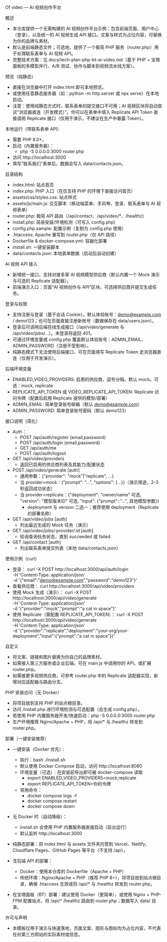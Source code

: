 Of video — AI 视频创作平台

概述
- 本仓库提供一个无需构建的 AI 视频创作平台示例：包含前端页面、用户中心（登录）、以及统一的 AI 视频生成 API 接口。文案与样式为占位内容，可替换为你的品牌与素材。
- 默认是前端静态文件；可选地，提供了一个极简 PHP 服务（router.php）用于处理联系表单与 AI 视频 API。
- 完整技术方案：见 docs/tech-plan-php-bt-ai-video.md（基于 PHP + 宝塔面板的多模型并行、A/B 测试、协作与脚本到视频流水线方案）。

预览（纯静态）
- 直接在浏览器中打开 index.html 即可本地预览。
- 或使用任意静态服务器（如：python -m http.server 或 npx serve）在本地启动。
- 注意：使用纯静态方式时，联系表单的提交接口不可用；AI 视频区块将自动尝试“浏览器直连（开发模式）”。你可以在表单中填入 Replicate API Token 直接调用 Replicate 接口（仅用于演示，不建议在生产中暴露 Token）。

本地运行（带联系表单 API）
- 需要 PHP 8.0+。
- 启动（内置服务器）：
  - php -S 0.0.0.0:3000 router.php
- 访问 http://localhost:3000
- 填写“联系我们”表单后，数据会写入 data/contacts.json。

目录结构
- index.html: 站点首页
- index.php: PHP 入口（在仅支持 PHP 的环境下直接访问首页）
- assets/css/styles.css: 站点样式
- assets/js/main.js: 交互脚本（移动端菜单、手风琴、登录、联系表单与 AI 视频表单）
- router.php: 极简 API 路由（/api/contact、/api/video/*、/healthz）
- install.php: 简易安装/环境检测（可写入 config.php）
- config.php.sample: 配置示例（复制为 config.php 使用）
- .htaccess: Apache 重写到 router.php（仅 API 路径）
- Dockerfile & docker-compose.yml: 容器化部署
- install.sh: 一键安装脚本
- data/contacts.json: 本地表单数据（启动后自动创建）

AI 视频 API 接入
- 新增统一接口，支持对接多家 AI 视频模型供应商（默认内置一个 Mock 演示与可选的 Replicate 适配器）。
- 前端演示入口：页面“AI 视频创作与 API”区块，可选择供应商并提交生成任务。

登录与权限
- 支持注册与登录（基于会话 Cookie）。默认体验账号：demo@example.com / demo123；也可在页面直接注册新账号（数据保存在 data/users.json）。
- 登录后可调用后端在线生成接口（/api/video/generate 与 /api/video/jobs/...）。未登录将返回 401。
- 可通过环境变量或 config.php 覆盖默认体验账号：ADMIN_EMAIL、ADMIN_PASSWORD（注册不受影响）。
- 纯静态模式下无法使用后端接口，可在页面填写 Replicate Token 走浏览器直连（仅用于开发演示）。

后端环境变量
- ENABLED_VIDEO_PROVIDERS: 启用的供应商，逗号分隔。默认 mock。可选：mock, replicate
- REPLICATE_API_TOKEN 或 VIDEO_REPLICATE_API_TOKEN: Replicate 访问令牌（配置后启用 Replicate 提供的模型/部署）
- ADMIN_EMAIL: 简单登录账号邮箱（默认 demo@example.com）
- ADMIN_PASSWORD: 简单登录账号密码（默认 demo123）

接口说明（简化）
- Auth：
  - POST /api/auth/register {email,password}
  - POST /api/auth/login {email,password}
  - GET /api/auth/me
  - POST /api/auth/logout
- GET /api/video/providers
  - 返回已启用的供应商列表及其能力/配置状态
- POST /api/video/generate [auth]
  - 通用参数：{"provider": "mock"|"replicate", ...}
  - 当 provider=mock：{"prompt": "...", "options": {...}}（演示用途，2-3 秒返回成功状态）
  - 当 provider=replicate：{"deployment": "owner/name" 可选, "version": "模型版本ID" 可选, "input": {"prompt": "...", 其他模型参数}}
    - deployment 与 version 二选一；推荐使用 deployment（Replicate 的部署名称）
- GET /api/video/jobs [auth]
  - 列出最近生成的 Mock 任务（演示）
- GET /api/video/jobs/:provider/:id [auth]
  - 轮询查询任务状态，直到 succeeded 或 failed
- GET /api/contact [auth]
  - 列出联系表单提交列表（本地 data/contacts.json）

使用示例（curl）
- 登录：
  curl -X POST http://localhost:3000/api/auth/login \
       -H 'Content-Type: application/json' \
       -d '{"email":"demo@example.com","password":"demo123"}'
- 查看供应商：
  curl http://localhost:3000/api/video/providers
- 使用 Mock 生成（演示）：
  curl -X POST http://localhost:3000/api/video/generate \
       -H 'Content-Type: application/json' \
       -d '{"provider":"mock","prompt":"a cat in space"}'
- 使用 Replicate（需配置 REPLICATE_API_TOKEN）：
  curl -X POST http://localhost:3000/api/video/generate \
       -H 'Content-Type: application/json' \
       -d '{"provider":"replicate","deployment":"your-org/your-deployment","input":{"prompt":"a cat in space"}}'

自定义
- 将文案、链接和图片替换为你自己的品牌素材。
- 如需接入第三方服务或企业后端，可在 main.js 中调用你的 API，或扩展 router.php。
- 如需接更多视频供应商，可参考 router.php 中的 Replicate 适配器实现，新增对应适配器与路由分支。

PHP 安装访问（无 Docker）
- 将项目放到支持 PHP 的站点根目录。
- 访问 /install.php 进行环境检测与可选配置（会生成 config.php）。
- 若使用 PHP 内置服务器开发/快速启动：php -S 0.0.0.0:3000 router.php
- 生产环境推荐 Nginx/Apache + PHP，将 /api/* 与 /healthz 转发到 router.php。

部署（一键安装推荐）
- 一键安装（Docker 优先）：
  - 执行：bash ./install.sh
  - 默认使用 Docker Compose 启动，访问 http://localhost:8080
  - 环境变量（可选）：在安装前导出即可被 docker-compose 读取
    - export ENABLED_VIDEO_PROVIDERS=mock,replicate
    - export REPLICATE_API_TOKEN=你的令牌
  - 常用命令：
    - docker compose logs -f
    - docker compose restart
    - docker compose down

- 无 Docker 时（自动降级）：
  - install.sh 会使用 PHP 内置服务器直接启动（前台运行）
  - 默认监听 http://localhost:3000

- 纯静态部署：将 index.html 与 assets 文件夹托管到 Vercel、Netlify、Cloudflare Pages、GitHub Pages 等平台（不支持 /api）。
- 含后端 API 的部署：
  - Docker：使用本仓库的 Dockerfile（Apache + PHP）
  - 传统环境：Nginx/Apache + PHP（推荐 PHP 8+），将项目放到站点根目录，确保 .htaccess 生效或将 /api/* 与 /healthz 转发到 router.php。
- 在宝塔面板（BT）部署：建议使用 Docker（更简单），或使用 Nginx + PHP-FPM 配置站点，将 /api/* /healthz 路由到 router.php；数据写入 data/ 目录。

许可与声明
- 本模板仅用于演示与快速落地，页面文案、图形与图标均为占位内容，不代表任何第三方网站的实际素材或信息。

